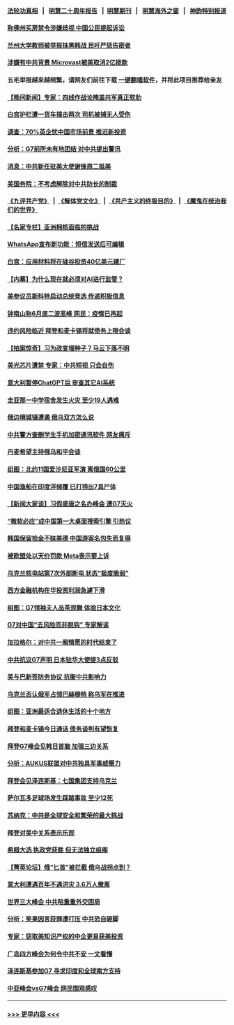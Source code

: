 #### [法轮功真相](https://github.com/gfw-breaker/truth/blob/master/README.md?t=0) &nbsp;&nbsp;|&nbsp;&nbsp; [明慧二十周年报告](https://github.com/gfw-breaker/mh-reports/blob/master/README.md?t=0) &nbsp;&nbsp;|&nbsp;&nbsp;[明慧期刊](https://github.com/gfw-breaker/mh-qikan) &nbsp;&nbsp;|&nbsp;&nbsp; [明慧海外之窗](https://github.com/gfw-breaker/mh-news/blob/master/README.md?t=0) &nbsp;&nbsp;|&nbsp;&nbsp; [神韵特别报道](https://github.com/gfw-breaker/mh-news/blob/master/shenyun.md?t=0)
#### [称佛州买房禁令涉嫌歧视 中国公民提起诉讼](../pages/nsc418/n14002447.md?t=05232143) 
#### [兰州大学教师被举报抹黑韩战 民吁严惩告密者](../pages/nsc418/n14002420.md?t=05232143) 
#### [涉嫌有中共背景 Microvast被美取消2亿拨款](../pages/nsc418/n14002425.md?t=05232143) 
#### 五毛举报越来越频繁，请网友们前往下载 [一键翻墙软件](https://github.com/gfw-breaker/ssr-accounts)，并将此项目推荐给亲友
#### [【晚间新闻】专家：四线作战论掩盖共军真正软肋](../pages/nsc418/n14002400.md?t=05232143) 
#### [白宫护栏遭一货车撞击两次 司机被捕无人受伤](../pages/nsc418/n14002369.md?t=05232143) 
#### [调查：70%英企忧中国市场前景 推迟新投资](../pages/nsc418/n14002348.md?t=05232143) 
#### [分析：G7前所未有地团结 对中共提出警讯](../pages/nsc418/n14001964.md?t=05232143) 
#### [消息：中共新任驻美大使谢锋周二抵美](../pages/nsc418/n14002231.md?t=05232143) 
#### [美国务院：不考虑解除对中共防长的制裁](../pages/nsc418/n14002190.md?t=05232143) 
#### [《九评共产党》](https://github.com/begood0513/9ping.md/blob/master/README.md) &nbsp;|&nbsp; [《解体党文化》](../../../../jtdwh.md/blob/master/README.md)  &nbsp;|&nbsp; [《共产主义的终极目的》](../../../../gczydzjmd.md/blob/master/README.md) &nbsp;|&nbsp; [《魔鬼在统治我们的世界》](../../../../mgztzwmdsj.md/blob/master/README.md) 
#### [【名家专栏】亚洲拥核面临的挑战](../pages/nsc418/n14000325.md?t=05232143) 
#### [WhatsApp宣布新功能：短信发送后可编辑](../pages/nsc418/n14002025.md?t=05232143) 
#### [白宫：应用材料将在硅谷投资40亿美元建厂](../pages/nsc418/n14001966.md?t=05232143) 
#### [【内幕】为什么现在就必须对AI进行监管？](../pages/nsc418/n14002066.md?t=05232143) 
#### [美参议员斯科特启动总统竞选 传递积极信息](../pages/nsc418/n14002031.md?t=05232143) 
#### [钟南山称6月底二波高峰 网民：疫情已再起](../pages/nsc418/n14001802.md?t=05232143) 
#### [违约风险临近 拜登和麦卡锡将就债务上限会谈](../pages/nsc418/n14002020.md?t=05232143) 
#### [【拍案惊奇】习为政变埋种子？马云下落不明](../pages/nsc418/n14001962.md?t=05232143) 
#### [美光芯片遭禁 专家：中共短视 只会自伤](../pages/nsc418/n14002017.md?t=05232143) 
#### [意大利暂停ChatGPT后 审查其它AI系统](../pages/nsc418/n14001967.md?t=05232143) 
#### [圭亚那一中学宿舍发生火灾 至少19人遇难](../pages/nsc418/n14001990.md?t=05232143) 
#### [俄边境城镇遭袭 俄乌双方怎么说](../pages/nsc418/n14001916.md?t=05232143) 
#### [中共警方查删学生手机加密通讯软件 网友痛斥](../pages/nsc418/n14001866.md?t=05232143) 
#### [丹麦希望主持俄乌和平会谈](../pages/nsc418/n14001991.md?t=05232143) 
#### [组图：北约11国爱沙尼亚军演 离俄国60公里](../pages/nsc418/n14001657.md?t=05232143) 
#### [中国渔船在印度洋倾覆 已打捞出7具尸体](../pages/nsc418/n14001860.md?t=05232143) 
#### [【新闻大家谈】习假盛唐之名办峰会 遭G7灭火](../pages/nsc418/n14001918.md?t=05232143) 
#### [“微软必应”成中国第一大桌面搜索引擎 引热议](../pages/nsc418/n14001804.md?t=05232143) 
#### [韩国保留拾金不昧美德 中国游客名包失而复得](../pages/nsc418/n14001661.md?t=05232143) 
#### [被欧盟处以天价罚款 Meta表示要上诉](../pages/nsc418/n14001839.md?t=05232143) 
#### [乌克兰核电站第7次外部断电 状态“极度脆弱”](../pages/nsc418/n14001780.md?t=05232143) 
#### [西方金融机构在华投资利润急遽下滑](../pages/nsc418/n14001715.md?t=05232143) 
#### [组图：G7领袖夫人品茶观舞 体验日本文化](../pages/nsc418/n14001734.md?t=05232143) 
#### [G7对中国“去风险而非脱钩” 专家解读](../pages/nsc418/n14001658.md?t=05232143) 
#### [加拉格尔：对中共一厢情愿的时代结束了](../pages/nsc418/n14001379.md?t=05232143) 
#### [中共抗议G7声明 日本驻华大使提3点反驳](../pages/nsc418/n14001624.md?t=05232143) 
#### [美与巴新签防务协议 抗衡中共影响力](../pages/nsc418/n14001525.md?t=05232143) 
#### [乌克兰否认俄军占领巴赫穆特 称乌军在推进](../pages/nsc418/n14001410.md?t=05232143) 
#### [组图：亚洲最适合退休生活的十个地方](../pages/nsc418/n13995203.md?t=05232143) 
#### [拜登和麦卡锡今日通话 债务谈判有望恢复](../pages/nsc418/n14001362.md?t=05232143) 
#### [拜登G7峰会见韩日首脑 加强三边关系](../pages/nsc418/n14001305.md?t=05232143) 
#### [分析：AUKUS联盟对中共独具军事威慑力](../pages/nsc418/n13998385.md?t=05232143) 
#### [拜登会见泽连斯基：七国集团支持乌克兰](../pages/nsc418/n14001266.md?t=05232143) 
#### [萨尔瓦多足球场发生踩踏事故 至少12死](../pages/nsc418/n14001363.md?t=05232143) 
#### [苏纳克：中共是全球安全和繁荣的最大挑战](../pages/nsc418/n14001332.md?t=05232143) 
#### [拜登对美中关系表示乐观](../pages/nsc418/n14001337.md?t=05232143) 
#### [希腊大选 执政党获胜 但无法独立组阁](../pages/nsc418/n14001348.md?t=05232143) 
#### [【菁英论坛】俄“匕首”被拦截 俄乌战拐点到？](../pages/nsc418/n14001028.md?t=05232143) 
#### [意大利遭遇百年不遇洪灾 3.6万人撤离](../pages/nsc418/n14001268.md?t=05232143) 
#### [世界三大峰会 中共陷重重外交困局](../pages/nsc418/n14001053.md?t=05232143) 
#### [分析：笑果因言获罪遭打压 中共恐自砸脚](../pages/nsc418/n14001042.md?t=05232143) 
#### [专家：窃取美知识产权的中企更易获美投资](../pages/nsc418/n14001024.md?t=05232143) 
#### [广岛四方峰会为何令中共不安 一文看懂](../pages/nsc418/n14000959.md?t=05232143) 
#### [泽连斯基参加G7 寻求印度和全球南方支持](../pages/nsc418/n14001006.md?t=05232143) 
#### [中亚峰会vsG7峰会 网民围观感叹](../pages/nsc418/n14000885.md?t=05232143) 

----
#### [ >>> 更早内容 <<< ](../indexes/nsc418-earlier.md)
